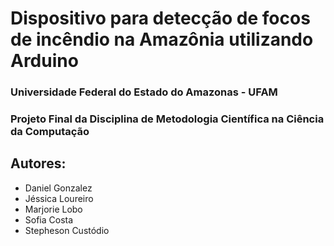 # Dispositivo para detecção de focos de incêndio na Amazônia utilizando Arduino

### Universidade Federal do Estado do Amazonas - UFAM
### Projeto Final da Disciplina de Metodologia Científica na Ciência da Computação

## Autores:
  - Daniel Gonzalez
  - Jéssica Loureiro
  - Marjorie Lobo
  - Sofia Costa
  - Stepheson Custódio
